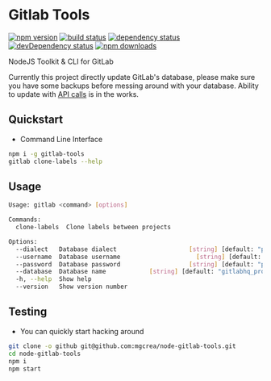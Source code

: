 # Gitlab Tools

[![npm version](https://img.shields.io/npm/v/gitlab-tools.svg)](https://www.npmjs.com/package/gitlab-tools)
[![build status](http://img.shields.io/travis/mgcrea/node-gitlab-tools/master.svg?style=flat)](http://travis-ci.org/mgcrea/node-gitlab-tools)
[![dependency status](http://img.shields.io/david/mgcrea/node-gitlab-tools.svg?style=flat)](https://david-dm.org/mgcrea/node-gitlab-tools)
[![devDependency status](http://img.shields.io/david/dev/mgcrea/node-gitlab-tools.svg?style=flat)](https://david-dm.org/mgcrea/node-gitlab-tools#info=devDependencies)
[![npm downloads](https://img.shields.io/npm/dm/gitlab-tools.svg)](https://www.npmjs.com/package/gitlab-tools)

NodeJS Toolkit & CLI for GitLab

Currently this project directly update GitLab's database, please make sure you have some backups before messing around with your database. Ability to update with [API calls](https://github.com/gitlabhq/gitlabhq/blob/master/doc/api/labels.md) is in the works.


## Quickstart

- Command Line Interface

```bash
npm i -g gitlab-tools
gitlab clone-labels --help
```

## Usage

```bash
Usage: gitlab <command> [options]

Commands:
  clone-labels  Clone labels between projects

Options:
  --dialect   Database dialect                    [string] [default: "postgres"]
  --username  Database username                     [string] [default: "gitlab"]
  --password  Database password                   [string] [default: "password"]
  --database  Database name            [string] [default: "gitlabhq_production"]
  -h, --help  Show help                                                [boolean]
  --version   Show version number                                      [boolean]
```

## Testing

- You can quickly start hacking around

```bash
git clone -o github git@github.com:mgcrea/node-gitlab-tools.git
cd node-gitlab-tools
npm i
npm start
```
